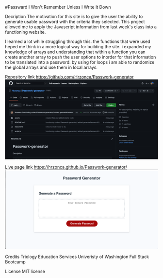 #Passward I Won't Remember Unless I Write It Down 

Decription 
The motivation for this site is to give the user the ability to generate usable password with the criteria they selected. This project allowed me to apply the Javascript information from last week's class into a functioning website. 

I learned a lot while struggling through this. the functions that were used heped me think in a more logical way for building the site. i expanded my knowledge of arrays and understanding that within a function you can create another array to push the user options to inorder for that information to be translated into a password. by using for loops i am able to randomize the global arrays and use them in local arrays. 

Repository link
https://github.com/Hrzonca/Passwork-generator
![My images](./assets/images/repositorypage.png)

Live page link 
https://hrzonca.github.io/Passwork-generator/
![My images](./assets/images/livesite.png)

Credits
Triology Education Services
Univeristy of Washington Full Stack Bootcamp

License
MIT license 
